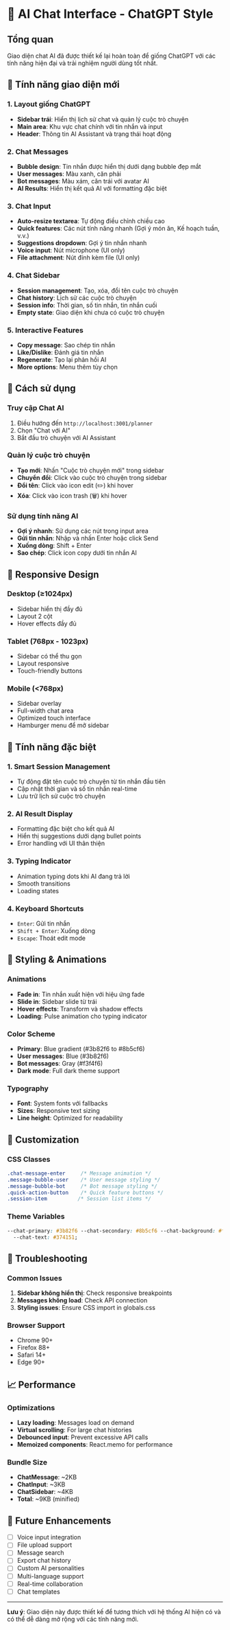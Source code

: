 # 🤖 AI Chat Interface - ChatGPT Style

## Tổng quan

Giao diện chat AI đã được thiết kế lại hoàn toàn để giống ChatGPT với các tính năng hiện đại và trải nghiệm người dùng tốt nhất.

## 🎨 Tính năng giao diện mới

### 1. **Layout giống ChatGPT**

- **Sidebar trái**: Hiển thị lịch sử chat và quản lý cuộc trò chuyện
- **Main area**: Khu vực chat chính với tin nhắn và input
- **Header**: Thông tin AI Assistant và trạng thái hoạt động

### 2. **Chat Messages**

- **Bubble design**: Tin nhắn được hiển thị dưới dạng bubble đẹp mắt
- **User messages**: Màu xanh, căn phải
- **Bot messages**: Màu xám, căn trái với avatar AI
- **AI Results**: Hiển thị kết quả AI với formatting đặc biệt

### 3. **Chat Input**

- **Auto-resize textarea**: Tự động điều chỉnh chiều cao
- **Quick features**: Các nút tính năng nhanh (Gợi ý món ăn, Kế hoạch tuần, v.v.)
- **Suggestions dropdown**: Gợi ý tin nhắn nhanh
- **Voice input**: Nút microphone (UI only)
- **File attachment**: Nút đính kèm file (UI only)

### 4. **Chat Sidebar**

- **Session management**: Tạo, xóa, đổi tên cuộc trò chuyện
- **Chat history**: Lịch sử các cuộc trò chuyện
- **Session info**: Thời gian, số tin nhắn, tin nhắn cuối
- **Empty state**: Giao diện khi chưa có cuộc trò chuyện

### 5. **Interactive Features**

- **Copy message**: Sao chép tin nhắn
- **Like/Dislike**: Đánh giá tin nhắn
- **Regenerate**: Tạo lại phản hồi AI
- **More options**: Menu thêm tùy chọn

## 🚀 Cách sử dụng

### Truy cập Chat AI

1. Điều hướng đến `http://localhost:3001/planner`
2. Chọn "Chat với AI"
3. Bắt đầu trò chuyện với AI Assistant

### Quản lý cuộc trò chuyện

- **Tạo mới**: Nhấn "Cuộc trò chuyện mới" trong sidebar
- **Chuyển đổi**: Click vào cuộc trò chuyện trong sidebar
- **Đổi tên**: Click vào icon edit (✏️) khi hover
- **Xóa**: Click vào icon trash (🗑️) khi hover

### Sử dụng tính năng AI

- **Gợi ý nhanh**: Sử dụng các nút trong input area
- **Gửi tin nhắn**: Nhập và nhấn Enter hoặc click Send
- **Xuống dòng**: Shift + Enter
- **Sao chép**: Click icon copy dưới tin nhắn AI

## 📱 Responsive Design

### Desktop (≥1024px)

- Sidebar hiển thị đầy đủ
- Layout 2 cột
- Hover effects đầy đủ

### Tablet (768px - 1023px)

- Sidebar có thể thu gọn
- Layout responsive
- Touch-friendly buttons

### Mobile (<768px)

- Sidebar overlay
- Full-width chat area
- Optimized touch interface
- Hamburger menu để mở sidebar

## 🎯 Tính năng đặc biệt

### 1. **Smart Session Management**

- Tự động đặt tên cuộc trò chuyện từ tin nhắn đầu tiên
- Cập nhật thời gian và số tin nhắn real-time
- Lưu trữ lịch sử cuộc trò chuyện

### 2. **AI Result Display**

- Formatting đặc biệt cho kết quả AI
- Hiển thị suggestions dưới dạng bullet points
- Error handling với UI thân thiện

### 3. **Typing Indicator**

- Animation typing dots khi AI đang trả lời
- Smooth transitions
- Loading states

### 4. **Keyboard Shortcuts**

- `Enter`: Gửi tin nhắn
- `Shift + Enter`: Xuống dòng
- `Escape`: Thoát edit mode

## 🎨 Styling & Animations

### Animations

- **Fade in**: Tin nhắn xuất hiện với hiệu ứng fade
- **Slide in**: Sidebar slide từ trái
- **Hover effects**: Transform và shadow effects
- **Loading**: Pulse animation cho typing indicator

### Color Scheme

- **Primary**: Blue gradient (#3b82f6 to #8b5cf6)
- **User messages**: Blue (#3b82f6)
- **Bot messages**: Gray (#f3f4f6)
- **Dark mode**: Full dark theme support

### Typography

- **Font**: System fonts với fallbacks
- **Sizes**: Responsive text sizing
- **Line height**: Optimized for readability

## 🔧 Customization

### CSS Classes

```css
.chat-message-enter     /* Message animation */
.message-bubble-user    /* User message styling */
.message-bubble-bot     /* Bot message styling */
.quick-action-button    /* Quick feature buttons */
.session-item          /* Session list items */
```

### Theme Variables

```css
--chat-primary: #3b82f6 --chat-secondary: #8b5cf6 --chat-background: #ffffff
  --chat-text: #374151;
```

## 🐛 Troubleshooting

### Common Issues

1. **Sidebar không hiển thị**: Check responsive breakpoints
2. **Messages không load**: Check API connection
3. **Styling issues**: Ensure CSS import in globals.css

### Browser Support

- Chrome 90+
- Firefox 88+
- Safari 14+
- Edge 90+

## 📈 Performance

### Optimizations

- **Lazy loading**: Messages load on demand
- **Virtual scrolling**: For large chat histories
- **Debounced input**: Prevent excessive API calls
- **Memoized components**: React.memo for performance

### Bundle Size

- **ChatMessage**: ~2KB
- **ChatInput**: ~3KB
- **ChatSidebar**: ~4KB
- **Total**: ~9KB (minified)

## 🔮 Future Enhancements

- [ ] Voice input integration
- [ ] File upload support
- [ ] Message search
- [ ] Export chat history
- [ ] Custom AI personalities
- [ ] Multi-language support
- [ ] Real-time collaboration
- [ ] Chat templates

---

**Lưu ý**: Giao diện này được thiết kế để tương thích với hệ thống AI hiện có và có thể dễ dàng mở rộng với các tính năng mới.

